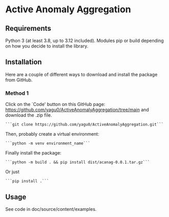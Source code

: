 # Active Anomaly Aggregation

## Requirements

Python 3 (at least 3.8, up to 3.12 included).
Modules pip or build depending on how you decide to install the library.

## Installation

Here are a couple of different ways to download and install the package from GitHub. 

### Method 1

Click on the `Code' button on this GitHub page: 
https://github.com/yagu0/ActiveAnomalyAggregation/tree/main and download the .zip file. 





    ```git clone https://github.com/yagu0/ActiveAnomalyAggregation.git```

Then, probably create a virtual environment:

    ```python -m venv environment_name```

Finally install the package:

    ```python -m build . && pip install dist/acanag-0.0.1.tar.gz```

Or just

    ```pip install .```

## Usage

See code in doc/source/content/examples.
